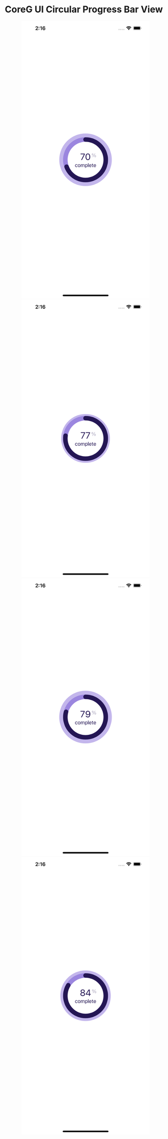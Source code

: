 # CoreG UI Circular Progress Bar View

<div align="center">
  <img src="/ScreenShots/1.png" width="400px"</img> 
  <img src="/ScreenShots/2.png" width="400px"</img> 
  <img src="/ScreenShots/3.png" width="400px"</img> 
  <img src="/ScreenShots/4.png" width="400px"</img> 
</div>
